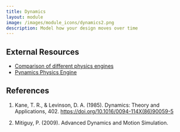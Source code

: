 ```yaml
---
title: Dynamics
layout: module
image: /images/module_icons/dynamics2.png
description: Model how your design moves over time
---
```

<!--
TODO:
## Notes

* Forward Dynamics
  * Example: Triple pendulum
  * Frames
  * Kinematics
  * Forces
  * F=ma
  * Integration
  * Plotting & Animation
* Representation Options
  * Use of different state variables
  * Global vs local representation
  * Choice of Frames 
* Constraints
  * Concept of constraints
  * Intermittent constraints
    * Penalty Method
    * discontinuous integration
    * Baumgarte's formula
  * Position Constraints
  * Velocity constraints
  * Getting forces out of Lagrance multipliers
  * Example: Four bar mechanism
* Model Fitting
* Inverse Dynamics
  * Data  
  * Problems
    * Accuracy & tolerance
    * Sampling rate
-->

<!--TODO: Bring in pynamics paper-->


<!--* Numerical precision-->

## External Resources

* [Comparison of different physics engines](https://vimeo.com/107517366)
* [Pynamics Physics Engine](https://github.com/idealabasu/code_pynamics)

## References
1. Kane, T. R., & Levinson, D. A. (1985). Dynamics: Theory and Applications, 402. https://doi.org/10.1016/0094-114X(86)90059-5

1. Mitiguy, P. (2009). Advanced Dynamics and Motion Simulation.